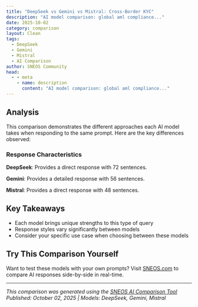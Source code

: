```yaml
---
title: "DeepSeek vs Gemini vs Mistral: Cross-Border KYC"
description: "AI model comparison: global aml compliance..."
date: 2025-10-02
category: comparison
layout: Clean
tags:
  - DeepSeek
  - Gemini
  - Mistral
  - AI Comparison
author: SNEOS Community
head:
  - - meta
    - name: description
      content: "AI model comparison: global aml compliance..."
---
```


<ChatComparison
  title="DeepSeek vs Gemini vs Mistral: Cross-Border KYC"
  prompt="global aml compliance"
  :responses='{
    "DeepSeek": "Of course. Here is a comprehensive overview of **Global AML (Anti-Money Laundering) Compliance**, covering its importance, key components, major frameworks, and current challenges.\n\n### Executive Summary\n\n**Global AML Compliance** refers to the set of laws, regulations, procedures, and technologies that financial institutions and other regulated entities implement to prevent, detect, and report money laundering and terrorist financing activities across international borders. It\u0027s a complex, dynamic field driven by the global effort to combat financial crime.\n\n---\n\n### 1. Why is Global AML Compliance Critical?\n\n*   **Combating Crime:** Money laundering is the lifeblood of serious crimes like drug trafficking, terrorism, corruption, and tax evasion. Effective AML systems disrupt these illicit activities.\n*   **Protecting Financial System Integrity:** It helps maintain the stability and integrity of the global financial system by preventing its misuse by criminals.\n*   **Legal and Regulatory Obligation:** Failure to comply results in severe consequences, including:\n    *   **Massive Fines** (billions of dollars in some cases)\n    *   **Criminal Prosecution** of individuals and the entity\n    *   **Loss of Licenses** to operate\n    *   **Reputational Damage** that can be fatal to a business\n*   **National Security:** Directly supports efforts to combat terrorism financing (CFT - Counter-Financing of Terrorism) and the proliferation of weapons of mass destruction (PF - Proliferation Financing).\n\n---\n\n### 2. The Core Components of an AML Compliance Program (The \u0022Five Pillars\u0022)\n\nWhile specifics vary by jurisdiction, most global frameworks are built on these five pillars:\n\n1.  **Internal Policies, Procedures, and Controls:** A documented framework outlining how the institution will comply with AML regulations.\n2.  **Designated Compliance Officer:** An individual with the expertise and authority to oversee the AML program.\n3.  **Customer Due Diligence (CDD) \u0026 Know Your Customer (KYC):**\n    *   **CDD:** The process of identifying the customer and verifying their identity.\n    *   **Enhanced Due Diligence (EDD):** Additional checks for higher-risk customers (e.g., Politically Exposed Persons - PEPs, customers from high-risk jurisdictions).\n4.  **Ongoing Monitoring and Suspicious Activity Reporting (SAR):** Continuously monitoring customer transactions for suspicious patterns and filing reports with the national Financial Intelligence Unit (FIU).\n5.  **Employee Training:** Regular, role-specific training to ensure staff can recognize and respond to potential money laundering activities.\n\n---\n\n### 3. Key Global AML Standards and Bodies\n\nGlobal compliance is shaped by a few key international organizations:\n\n| Body | Full Name | Role \u0026 Influence |\n| :--- | :--- | :--- |\n| **FATF** | **Financial Action Task Force** | The global standard-setter. It issues the **40 Recommendations**, which are the international benchmark for AML/CFT. It does not enforce laws but \u0022names and shames\u0022 non-compliant countries through its \u0022grey list\u0022 and \u0022black list.\u0022 |\n| **UN** | **United Nations** | Passes international conventions (e.g., the Palermo Convention, the Terrorist Financing Convention) that obligate member states to enact AML laws. |\n| **IMF \u0026 World Bank** | **International Monetary Fund \u0026 World Bank** | Provide technical assistance and assess countries\u0027 AML frameworks as part of their financial sector reviews. |\n| **Egmont Group** | **Egmont Group of Financial Intelligence Units** | A network of national FIUs that facilitates international cooperation and information sharing. |\n\n---\n\n### 4. Major Regional and National Frameworks\n\nInternational standards are implemented through regional and national laws:\n\n*   **United States:** The cornerstone is the **Bank Secrecy Act (BSA)**, enforced by **FinCEN** (Financial Crimes Enforcement Network). The **USA PATRIOT Act** significantly expanded its scope.\n*   **European Union:** Implements AML directives into binding law for member states. The **6th Anti-Money Laundering Directive (6AMLD)** is the latest, emphasizing stricter liability and a harmonized list of predicate offenses.\n*   **United Kingdom:** Post-Brexit, the **UK Money Laundering Regulations** transposed EU directives and are now enforced by the FCA, with the **Economic Crime Act** providing further powers.\n*   **Asia-Pacific:** Jurisdictions like **Singapore (MAS), Hong Kong (HKMA)**, and **Australia (AUSTRAC)** have robust, well-regarded AML regimes that closely follow FATF standards.\n\n---\n\n### 5. Current Challenges and Future Trends\n\nThe field is constantly evolving in response to new threats and technologies.\n\n1.  **Digital Assets \u0026 Cryptocurrency:** Regulating decentralized finance (DeFi) and virtual asset service providers (VASPs) is a top priority for FATF and national regulators. The **\u0022Travel Rule\u0022** is a major challenge for VASPs.\n2.  **Technological Innovation:**\n    *   **AI and Machine Learning:** Used to enhance transaction monitoring, reduce false positives, and identify complex, non-obvious patterns.\n    *   **RegTech (Regulatory Technology):** Solutions for automating KYC, sanctions screening, and customer risk scoring.\n3.  **Increased Scrutiny on Enablers:** Law firms, accounting firms, real estate agents, and trust and company service providers are facing much stricter enforcement as they are often used to launder money.\n4.  **Beneficial Ownership Transparency:** A global push for public or centralized registers of beneficial ownership to peel back the corporate veil that hides illicit actors.\n5.  **Cross-Border Data Sharing:** Balancing effective information sharing between institutions and across borders with strict data privacy laws (like GDPR).\n6.  **Environmental, Social, and Governance (ESG):** AML is increasingly linked to fighting corruption and environmental crime (e.g., illegal logging, mining), which are predicate offenses to money laundering.\n\n---\n\n### 6. Practical Steps for a Multinational Corporation\n\n1.  **Centralized Framework with Localization:** Develop a global AML policy but allow for localization to meet specific jurisdictional requirements.\n2.  **Enterprise-Wide Risk Assessment:** Conduct a thorough assessment to identify and understand the money laundering risks across all business lines, customers, and geographies.\n3.  **Leverage Technology:** Invest in a unified transaction monitoring system, a centralized KYC platform, and efficient sanctions screening tools.\n4.  **Regular Independent Testing:** Have the AML program audited regularly by a third party or an independent internal audit function.\n5.  **Senior Management Oversight:** Ensure the Board of Directors and C-suite are fully engaged and understand their personal liability in many jurisdictions.\n\n### Conclusion\n\n**Global AML compliance is not a static, one-time project but a continuous, risk-based process.** Organizations must stay agile, informed about regulatory changes, and proactive in adopting new technologies to effectively combat financial crime and protect themselves from severe regulatory and reputational harm. The cost of non-compliance far outweighs the cost of building a robust, global AML program.",
    "Gemini": "AML compliance, or Anti-Money Laundering compliance, is a set of laws, regulations, and procedures intended to prevent criminals from disguising illegally obtained funds as legitimate income.  It\u0027s a critical aspect of the financial system and affects a wide range of businesses, not just banks.\n\nHere\u0027s a breakdown of key aspects of global AML compliance:\n\n**Why is it important globally?**\n\n*   **Combating Financial Crime:**  AML efforts aim to stop the flow of money that fuels illicit activities like terrorism, drug trafficking, human trafficking, corruption, and other organized crimes.\n*   **Protecting the Financial System:**  Money laundering can destabilize financial institutions and entire economies.  AML regulations are designed to safeguard the integrity of the financial system.\n*   **International Cooperation:**  Money laundering is often a cross-border activity.  Global AML compliance requires international collaboration to share information, harmonize regulations, and pursue criminal networks.\n*   **Reputational Risk:**  Organizations that fail to comply with AML regulations face severe penalties, including fines, legal action, and damage to their reputation.  This can lead to loss of business and difficulty attracting investors.\n\n**Key Elements of AML Compliance Programs:**\n\nWhile specific requirements vary by jurisdiction, most effective AML programs include the following:\n\n*   **Customer Due Diligence (CDD):**\n    *   **Know Your Customer (KYC):**  Verifying the identity of customers and understanding the nature of their business.  This includes collecting and analyzing customer information to assess the risk they pose.\n    *   **Enhanced Due Diligence (EDD):**  Conducting more thorough investigations for high-risk customers or transactions. This can include deeper background checks, verifying sources of funds, and ongoing monitoring.\n*   **Transaction Monitoring:**  Monitoring customer transactions for suspicious activity that could indicate money laundering. This involves using automated systems to flag transactions that exceed certain thresholds or exhibit unusual patterns.\n*   **Reporting Suspicious Activity:**  Filing Suspicious Activity Reports (SARs) or Suspicious Transaction Reports (STRs) with the appropriate regulatory authorities when suspicious activity is detected.\n*   **Record Keeping:**  Maintaining detailed records of customer information, transactions, and AML compliance efforts.  These records are essential for audits and investigations.\n*   **AML Compliance Officer:**  Designating a responsible individual or team to oversee the organization\u0027s AML compliance program. The AML compliance officer is responsible for developing and implementing policies and procedures, training employees, and ensuring ongoing compliance.\n*   **Employee Training:**  Providing regular training to employees on AML regulations, policies, and procedures. This ensures that employees are aware of their responsibilities and can identify and report suspicious activity.\n*   **Independent Audit:**  Conducting regular independent audits of the AML compliance program to identify weaknesses and ensure its effectiveness.\n\n**Key Global Organizations and Standards:**\n\n*   **Financial Action Task Force (FATF):**  An inter-governmental body that sets international standards for combating money laundering and terrorist financing. FATF recommendations are widely adopted by countries around the world.  They also maintain lists of high-risk and non-cooperative jurisdictions.\n*   **Wolfsberg Group:**  An association of global banks that develops standards and guidelines for private banking and related financial services to prevent money laundering, terrorist financing, and other financial crimes.\n*   **United Nations (UN):**  The UN has several conventions and resolutions related to combating money laundering and terrorist financing.\n*   **Basel Committee on Banking Supervision (BCBS):** Sets standards for banking regulation, including AML, and aims to promote sound risk management practices.\n\n**Geographic Variations and Specific Requirements:**\n\nAML laws and regulations vary significantly from country to country.  Some key jurisdictions and their regulatory bodies include:\n\n*   **United States:**  Bank Secrecy Act (BSA), USA PATRIOT Act, Office of Foreign Assets Control (OFAC) regulations, enforced by FinCEN (Financial Crimes Enforcement Network).\n*   **European Union:**  AML Directives, enforced by individual member states\u0027 regulatory authorities.  The EU also has regulations on cross-border transfers of funds.\n*   **United Kingdom:**  Proceeds of Crime Act (POCA), Money Laundering Regulations, enforced by the Financial Conduct Authority (FCA).\n*   **Canada:**  Proceeds of Crime (Money Laundering) and Terrorist Financing Act (PCMLTFA), enforced by FINTRAC (Financial Transactions and Reports Analysis Centre of Canada).\n*   **Australia:**  Anti-Money Laundering and Counter-Terrorism Financing Act 2006 (AML/CTF Act), enforced by AUSTRAC (Australian Transaction Reports and Analysis Centre).\n*   **Singapore:**  Corruption, Drug Trafficking and Other Serious Crimes (Confiscation of Benefits) Act (CDSA), enforced by the Monetary Authority of Singapore (MAS).\n\n**Industries Affected:**\n\nAML compliance is not limited to traditional financial institutions. It impacts a broad range of industries, including:\n\n*   **Banks and Credit Unions**\n*   **Money Service Businesses (MSBs):**  Money transmitters, currency exchanges, check cashers\n*   **Securities Brokers and Dealers**\n*   **Insurance Companies**\n*   **Real Estate**\n*   **Casinos**\n*   **Precious Metals and Gem Dealers**\n*   **Virtual Asset Service Providers (VASPs):**  Cryptocurrency exchanges, custodians, and wallet providers\n*   **Law Firms and Accounting Firms (in some jurisdictions)**\n\n**Challenges of Global AML Compliance:**\n\n*   **Evolving Regulations:**  AML regulations are constantly evolving to address new threats and vulnerabilities.  Organizations must stay up-to-date on the latest changes and adapt their compliance programs accordingly.\n*   **Technological Advancements:**  Money launderers are increasingly using sophisticated technologies to conceal their activities.  AML compliance programs must leverage technology to detect and prevent money laundering.\n*   **Cross-Border Transactions:**  Money laundering often involves complex cross-border transactions, making it difficult to track and trace illicit funds.\n*   **Data Privacy Concerns:**  AML compliance requires the collection and processing of personal data, which must be done in accordance with data privacy regulations such as GDPR.\n*   **Implementation Costs:**  Implementing and maintaining an effective AML compliance program can be costly, especially for smaller organizations.\n*   **Lack of Harmonization:**  While international standards exist, AML regulations still vary significantly across jurisdictions, creating complexity for organizations operating in multiple countries.\n\n**Best Practices for Global AML Compliance:**\n\n*   **Risk-Based Approach:**  Develop a risk-based approach to AML compliance, focusing resources on the areas that pose the greatest risk of money laundering.\n*   **Strong Governance and Oversight:**  Establish strong governance and oversight structures to ensure that the AML compliance program is effective and accountable.\n*   **Technology Solutions:**  Leverage technology solutions to automate AML processes, improve efficiency, and enhance detection capabilities.\n*   **Collaboration and Information Sharing:**  Collaborate with other organizations and share information with regulatory authorities to enhance AML efforts.\n*   **Continuous Improvement:**  Continuously monitor and improve the AML compliance program to ensure that it remains effective and up-to-date.\n\nIn conclusion, global AML compliance is a complex and ever-evolving field.  Organizations must understand the relevant laws and regulations, implement effective compliance programs, and stay vigilant in the fight against money laundering.  Failure to comply can result in severe penalties and reputational damage.  Consulting with legal and compliance experts is crucial for navigating the complexities of global AML compliance.\n",
    "Mistral": "Global Anti-Money Laundering (AML) compliance involves adhering to international standards and regulations aimed at preventing, detecting, and reporting money laundering activities. Here are some key aspects and best practices for global AML compliance:\n\n### Key Aspects of Global AML Compliance\n\n1. **Know Your Customer (KYC)**:\n   - **Customer Identification**: Verify the identity of customers using reliable documents, data, or information.\n   - **Customer Due Diligence (CDD)**: Assess the risk associated with customers and monitor their transactions.\n   - **Enhanced Due Diligence (EDD)**: Apply additional scrutiny for higher-risk customers, such as Politically Exposed Persons (PEPs) or those from high-risk jurisdictions.\n\n2. **Transaction Monitoring**:\n   - Implement systems to monitor and analyze customer transactions for suspicious activities.\n   - Use automated tools and algorithms to detect unusual patterns or anomalies.\n\n3. **Reporting**:\n   - **Suspicious Activity Reports (SARs)**: Report any suspicious transactions or activities to the relevant authorities.\n   - **Currency Transaction Reports (CTRs)**: Report large cash transactions above a certain threshold.\n\n4. **Record Keeping**:\n   - Maintain detailed records of customer information, transactions, and compliance activities for a specified period.\n\n5. **Training and Awareness**:\n   - Provide regular training to employees on AML regulations, procedures, and best practices.\n   - Ensure that all staff are aware of their roles and responsibilities in AML compliance.\n\n6. **Internal Controls and Audits**:\n   - Establish robust internal controls to prevent and detect money laundering.\n   - Conduct regular internal and external audits to assess the effectiveness of AML programs.\n\n7. **Risk Assessment**:\n   - Conduct a comprehensive risk assessment to identify and mitigate AML risks.\n   - Regularly update the risk assessment to reflect changes in the business environment.\n\n### International Standards and Regulations\n\n1. **Financial Action Task Force (FATF)**:\n   - The FATF sets international standards for AML and combating the financing of terrorism (CFT).\n   - FATF recommendations are widely adopted by countries around the world.\n\n2. **Basel Committee on Banking Supervision**:\n   - Provides guidelines and principles for sound risk management practices, including AML.\n\n3. **Wolfsberg Group**:\n   - A group of global banks that develops AML principles and guidelines for the financial industry.\n\n4. **Egmont Group**:\n   - A network of Financial Intelligence Units (FIUs) that share information and best practices on AML.\n\n### Best Practices for Global AML Compliance\n\n1. **Adopt a Risk-Based Approach**:\n   - Tailor AML measures based on the risk profile of customers, products, and services.\n   - Focus resources on higher-risk areas.\n\n2. **Leverage Technology**:\n   - Use advanced analytics, machine learning, and artificial intelligence to enhance transaction monitoring and risk assessment.\n   - Implement automated KYC and CDD processes to improve efficiency and accuracy.\n\n3. **Collaborate with Regulators and Peers**:\n   - Engage with regulatory authorities to stay informed about changes in AML regulations and best practices.\n   - Share information and collaborate with other financial institutions to enhance AML efforts.\n\n4. **Continuous Improvement**:\n   - Regularly review and update AML policies, procedures, and controls.\n   - Stay informed about emerging risks and trends in money laundering.\n\n5. **Customer Education**:\n   - Educate customers about the importance of AML compliance and their role in preventing money laundering.\n   - Provide clear communication about KYC and CDD requirements.\n\n### Conclusion\n\nGlobal AML compliance is a complex and evolving field that requires a comprehensive approach. By adhering to international standards, implementing robust internal controls, and leveraging technology, financial institutions can effectively manage AML risks and ensure compliance with regulatory requirements."
  }'
  published-date="09:49"
/>

## Analysis

This comparison demonstrates the different approaches each AI model takes when responding to the same prompt. Here are the key differences observed:

### Response Characteristics

**DeepSeek**: Provides a direct response with 72 sentences. 

**Gemini**: Provides a detailed response with 56 sentences. 

**Mistral**: Provides a direct response with 48 sentences. 

## Key Takeaways

- Each model brings unique strengths to this type of query
- Response styles vary significantly between models
- Consider your specific use case when choosing between these models

## Try This Comparison Yourself

Want to test these models with your own prompts? Visit [SNEOS.com](https://sneos.com) to compare AI responses side-by-side in real-time.

---

*This comparison was generated using the [SNEOS AI Comparison Tool](https://sneos.com)*
*Published: October 02, 2025 | Models: DeepSeek, Gemini, Mistral*
